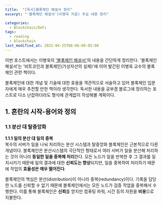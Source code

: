 ```yaml
---
title:  "[독서]블록체인 해설서 정리"
excerpt: "'블록체인 해설서'(이병욱 지음) 주요 내용 정리"

categories:
  - Blockchain/DeFi
tags:
  - reading
  - blockchain
last_modified_at: 2022-04-25T08:06:00-05:00
---
```


 이번 포스트에서는 이병욱의 ['블록체인 해설서'](http://www.kyobobook.co.kr/product/detailViewKor.laf?mallGb=KOR&ejkGb=KOR&barcode=9791161752709)의 내용을 간단하게 정리한다. '블록체인 해설서'는 '비트코인과 블록체인(가상자산의 실체)'에 이어 발간된 이병욱 교수의 블록체인 관련 책이다.

 블록체인에 대한 개념 및 기술에 대한 효용을 객관적으로 서술하고 있어 블록체인 입문자에게 매우 추천할 만한 책이라 생각한다. 독서한 내용을 공부겸 블로그에 정리하는 포스트로 다소 난잡하더라도 형식에 관계없이 작성해볼 계획이다.
 

## 1. 혼란의 시작-용어와 정의    

### 1.1 분산 대 탈중앙화    

**1.1.1 일의 분산 대 일의 중복**
<br>
복수의 서버가 일을 나눠 처리하는 분산 시스템과 탈중앙화 블록체인은 근본적으로 다른 개념이다. 블록체인은 분산시스템의 극단적인 형태로서 여러 서버가 일을 분산해 처리하는 것이 아니라 **동일한 일을 중복해 처리**한다. 모든 노드가 일을 반복한 후 그 결과를 일치시키기 때문에 일의 결과에 대한 **신뢰도는 향상**되지만, 일을 중복하여 처리하기 때문에 작업의 **효율성은 매우 떨어진다**.

블록체인의 핵심은 분산(distribution)이 아니라 중복(redundancy)이다. 기록을 담당한 노드를 신뢰할 수 없기 때문에 블록체인에서는 모든 노드가 검증 작업을 중복해서 수행한다. 이를 통해 블록체인은 **신뢰**를 얻지만 컴퓨팅 파워, 시간 등의 자원을 **비용**으로 지불한다.